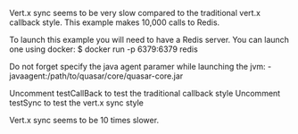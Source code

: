 Vert.x sync seems to be very slow compared to the traditional vert.x callback style.
This example makes 10,000 calls to Redis.

To launch this example you will need to have a Redis server. You can launch one using docker:
$ docker run -p 6379:6379 redis

Do not forget specify the java agent paramer while launching the jvm:
-javaagent:/path/to/quasar/core/quasar-core.jar

Uncomment testCallBack to test the traditional callback style
Uncomment testSync to test the vert.x sync style

Vert.x sync seems to be 10 times slower.